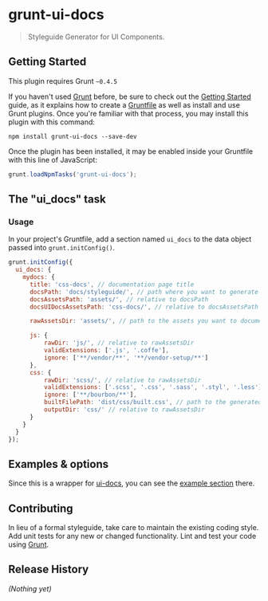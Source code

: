 # grunt-ui-docs

> Styleguide Generator for UI Components.

## Getting Started
This plugin requires Grunt `~0.4.5`

If you haven't used [Grunt](http://gruntjs.com/) before, be sure to check out the [Getting Started](http://gruntjs.com/getting-started) guide, as it explains how to create a [Gruntfile](http://gruntjs.com/sample-gruntfile) as well as install and use Grunt plugins. Once you're familiar with that process, you may install this plugin with this command:

```shell
npm install grunt-ui-docs --save-dev
```

Once the plugin has been installed, it may be enabled inside your Gruntfile with this line of JavaScript:

```js
grunt.loadNpmTasks('grunt-ui-docs');
```

## The "ui_docs" task

### Usage
In your project's Gruntfile, add a section named `ui_docs` to the data object passed into `grunt.initConfig()`.

```js
grunt.initConfig({
  ui_docs: {
    mydocs: {
      title: 'css-docs', // documentation page title
      docsPath: 'docs/styleguide/', // path where you want to generate the styleguide
      docsAssetsPath: 'assets/', // relative to docsPath
      docsUIDocsAssetsPath: 'css-docs/', // relative to docsAssetsPath

      rawAssetsDir: 'assets/', // path to the assets you want to document

      js: {
          rawDir: 'js/', // relative to rawAssetsDir
          validExtensions: ['.js', '.coffe'],
          ignore: ['**/vendor/**', '**/vendor-setup/**']
      },
      css: {
          rawDir: 'scss/', // relative to rawAssetsDir
          validExtensions: ['.scss', '.css', '.sass', '.styl', '.less'],
          ignore: ['**/bourbon/**'],
          builtFilePath: 'dist/css/built.css', // path to the generated sass file(s)
          outputDir: 'css/' // relative to rawAssetsDir
      }
    }
  }
});
```

## Examples & options
Since this is a wrapper for [ui-docs](https://github.com/vieron/ui-docs), you can see the [example section](https://github.com/vieron/ui-docs#example) there.

## Contributing
In lieu of a formal styleguide, take care to maintain the existing coding style. Add unit tests for any new or changed functionality. Lint and test your code using [Grunt](http://gruntjs.com/).

## Release History
_(Nothing yet)_

